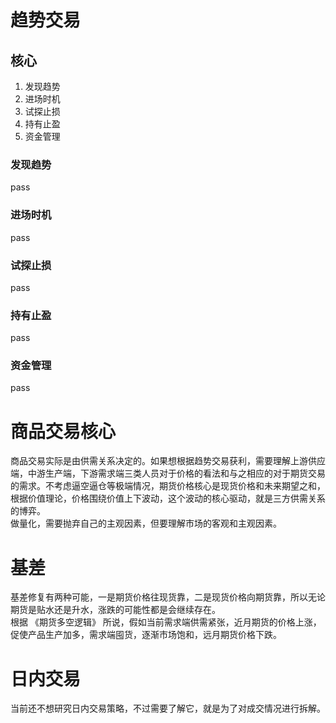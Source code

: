 # 趋势交易

## 核心

1. 发现趋势
2. 进场时机
3. 试探止损
4. 持有止盈
5. 资金管理

### 发现趋势

pass

### 进场时机

pass

### 试探止损

pass

### 持有止盈

pass

### 资金管理

pass

# 商品交易核心

商品交易实际是由供需关系决定的。如果想根据趋势交易获利，需要理解上游供应端，中游生产端，下游需求端三类人员对于价格的看法和与之相应的对于期货交易的需求。不考虑逼空逼仓等极端情况，期货价格核心是现货价格和未来期望之和，根据价值理论，价格围绕价值上下波动，这个波动的核心驱动，就是三方供需关系的博弈。  
做量化，需要抛弃自己的主观因素，但要理解市场的客观和主观因素。

# 基差

基差修复有两种可能，一是期货价格往现货靠，二是现货价格向期货靠，所以无论期货是贴水还是升水，涨跌的可能性都是会继续存在。  
根据 《期货多空逻辑》 所说，假如当前需求端供需紧张，近月期货的价格上涨，促使产品生产加多，需求端囤货，逐渐市场饱和，远月期货价格下跌。  

# 日内交易

当前还不想研究日内交易策略，不过需要了解它，就是为了对成交情况进行拆解。

## 
